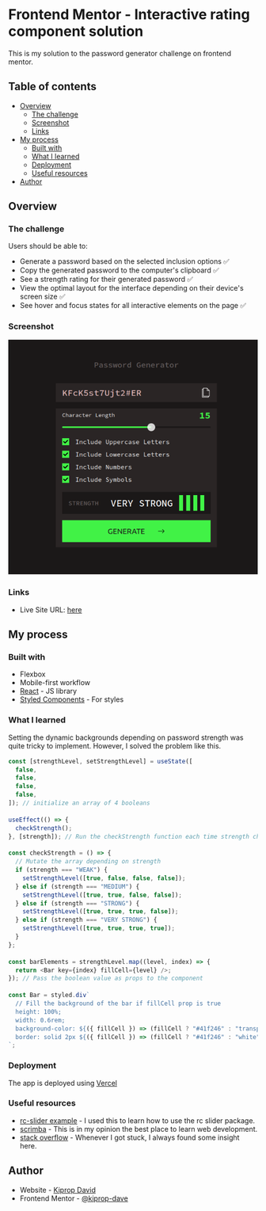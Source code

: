 # Frontend Mentor - Interactive rating component solution

This is my solution to the password generator challenge on frontend mentor.

## Table of contents

- [Overview](#overview)
  - [The challenge](#the-challenge)
  - [Screenshot](#screenshot)
  - [Links](#links)
- [My process](#my-process)
  - [Built with](#built-with)
  - [What I learned](#what-i-learned)
  - [Deployment](#deployment)
  - [Useful resources](#useful-resources)
- [Author](#author)

## Overview

### The challenge

Users should be able to:

- Generate a password based on the selected inclusion options ✅
- Copy the generated password to the computer's clipboard ✅
- See a strength rating for their generated password ✅
- View the optimal layout for the interface depending on their device's screen size ✅
- See hover and focus states for all interactive elements on the page ✅

### Screenshot

![](/public/password-generator.png)

### Links

- Live Site URL: [here](https://password-generator-seven-theta.vercel.app/)

## My process

### Built with

- Flexbox
- Mobile-first workflow
- [React](https://reactjs.org/) - JS library
- [Styled Components](https://styled-components.com/) - For styles

### What I learned

Setting the dynamic backgrounds depending on password strength was quite tricky to implement. However, I solved the problem like this.

```js
const [strengthLevel, setStrengthLevel] = useState([
  false,
  false,
  false,
  false,
]); // initialize an array of 4 booleans

useEffect(() => {
  checkStrength();
}, [strength]); // Run the checkStrength function each time strength changes

const checkStrength = () => {
  // Mutate the array depending on strength
  if (strength === "WEAK") {
    setStrengthLevel([true, false, false, false]);
  } else if (strength === "MEDIUM") {
    setStrengthLevel([true, true, false, false]);
  } else if (strength === "STRONG") {
    setStrengthLevel([true, true, true, false]);
  } else if (strength === "VERY STRONG") {
    setStrengthLevel([true, true, true, true]);
  }
};

const barElements = strengthLevel.map((level, index) => {
  return <Bar key={index} fillCell={level} />;
}); // Pass the boolean value as props to the component

const Bar = styled.div`
  // Fill the background of the bar if fillCell prop is true
  height: 100%;
  width: 0.6rem;
  background-color: ${({ fillCell }) => (fillCell ? "#41f246" : "transparent")};
  border: solid 2px ${({ fillCell }) => (fillCell ? "#41f246" : "white")};
`;
```

### Deployment

The app is deployed using [Vercel](https://vercel.com/)

### Useful resources

- [rc-slider example](https://www.cluemediator.com/slider-component-in-react) - I used this to learn how to use the rc slider package.
- [scrimba](https://www.scrimba.com) - This is in my opinion the best place to learn web development.
- [stack overflow](https://stackoverflow.com/) - Whenever I got stuck, I always found some insight here.

## Author

- Website - [Kiprop David](https://www.tanuikiprop.gq)
- Frontend Mentor - [@kiprop-dave](https://www.frontendmentor.io/profile/kiprop-dave)
